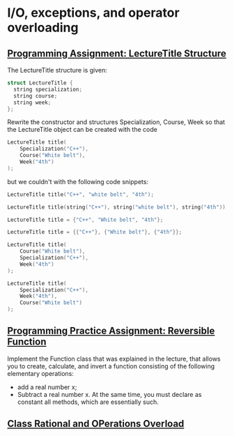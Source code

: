 # I/O, exceptions, and operator overloading

## [Programming Assignment: LectureTitle Structure](1_structures)

The LectureTitle structure is given:

```cpp
struct LectureTitle {
  string specialization;
  string course;
  string week;
};

```

Rewrite the constructor and structures Specialization, Course, Week so that the LectureTitle object can be created with the code

```cpp
LectureTitle title(
    Specialization("C++"),
    Course("White belt"),
    Week("4th")
);
```

but we couldn't with the following code snippets:

```cpp
LectureTitle title("C++", "white belt", "4th");

LectureTitle title(string("C++"), string("white belt"), string("4th"));

LectureTitle title = {"C++", "White belt", "4th"};

LectureTitle title = {{"C++"}, {"White belt"}, {"4th"}};

LectureTitle title(
    Course("White belt"),
    Specialization("C++"),
    Week("4th")
);

LectureTitle title(
    Specialization("C++"),
    Week("4th"),
    Course("White belt")
);
```

## [Programming Practice Assignment: Reversible Function](2_inverted_function.cpp)

Implement the Function class that was explained in the lecture,
that allows you to create, calculate, and invert a function consisting of the following elementary operations:

* add a real number x;
* Subtract a real number x.
At the same time, you must declare as constant all methods, which are essentially such.

## [Class Rational and OPerations Overload](operation_overload)
